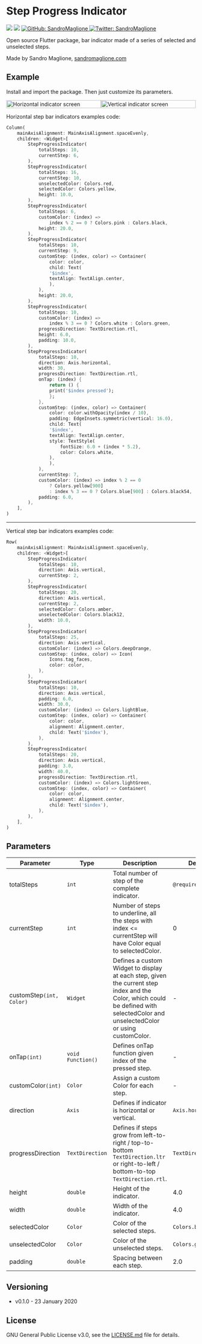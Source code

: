 # Step Progress Indicator
<p>
  <img src="https://img.shields.io/badge/version-0.1.0%2B1-blue.svg" />
  <img src="https://img.shields.io/badge/flutter-v1.12.13%2Bhotfix.5-blue.svg" />
  <a href="https://github.com/SandroMaglione">
    <img alt="GitHub: SandroMaglione" src="https://img.shields.io/github/followers/SandroMaglione?label=Follow&style=social" target="_blank" />
  </a>
  <a href="https://twitter.com/SandroMaglione">
    <img alt="Twitter: SandroMaglione" src="https://img.shields.io/twitter/follow/SandroMaglione.svg?style=social" target="_blank" />
  </a>
</p>

Open source Flutter package, bar indicator made of a series of selected and unselected steps.

Made by Sandro Maglione, [sandromaglione.com](https://www.sandromaglione.com)

## Example
Install and import the package. Then just customize its parameters.

<div style="display:flex; flex-direction: row;">
    <img style="width: 100%;" alt="Horizontal indicator screen" src="https://raw.githubusercontent.com/SandroMaglione/step-progress-indicator/master/doc/screenshots/screen1.png" target="_blank" />
    <img style="width: 100%;" alt="Vertical indicator screen" src="https://raw.githubusercontent.com/SandroMaglione/step-progress-indicator/master/doc/screenshots/screen2.png" target="_blank" />
</div>

Horizontal step bar indicators examples code:
```dart
Column(
    mainAxisAlignment: MainAxisAlignment.spaceEvenly,
    children: <Widget>[
        StepProgressIndicator(
            totalSteps: 10,
            currentStep: 6,
        ),
        StepProgressIndicator(
            totalSteps: 16,
            currentStep: 10,
            unselectedColor: Colors.red,
            selectedColor: Colors.yellow,
            height: 10.0,
        ),
        StepProgressIndicator(
            totalSteps: 6,
            customColor: (index) =>
                index % 2 == 0 ? Colors.pink : Colors.black,
            height: 20.0,
        ),
        StepProgressIndicator(
            totalSteps: 10,
            currentStep: 9,
            customStep: (index, color) => Container(
                color: color,
                child: Text(
                '$index',
                textAlign: TextAlign.center,
                ),
            ),
            height: 20.0,
        ),
        StepProgressIndicator(
            totalSteps: 10,
            customColor: (index) =>
                index % 3 == 0 ? Colors.white : Colors.green,
            progressDirection: TextDirection.rtl,
            height: 6.0,
            padding: 10.0,
        ),
        StepProgressIndicator(
            totalSteps: 10,
            direction: Axis.horizontal,
            width: 30,
            progressDirection: TextDirection.rtl,
            onTap: (index) {
                return () {
                print('$index pressed');
                };
            },
            customStep: (index, color) => Container(
                color: color.withOpacity(index / 10),
                padding: EdgeInsets.symmetric(vertical: 16.0),
                child: Text(
                '$index',
                textAlign: TextAlign.center,
                style: TextStyle(
                    fontSize: 6.0 + (index * 5.2),
                    color: Colors.white,
                ),
                ),
            ),
            currentStep: 7,
            customColor: (index) => index % 2 == 0
                ? Colors.yellow[900]
                : index % 3 == 0 ? Colors.blue[900] : Colors.black54,
            padding: 6.0,
        ),
    ],
)
```

___

Vertical step bar indicators examples code:
```dart
Row(
    mainAxisAlignment: MainAxisAlignment.spaceEvenly,
    children: <Widget>[
        StepProgressIndicator(
            totalSteps: 10,
            direction: Axis.vertical,
            currentStep: 2,
        ),
        StepProgressIndicator(
            totalSteps: 20,
            direction: Axis.vertical,
            currentStep: 2,
            selectedColor: Colors.amber,
            unselectedColor: Colors.black12,
            width: 10.0,
        ),
        StepProgressIndicator(
            totalSteps: 25,
            direction: Axis.vertical,
            customColor: (index) => Colors.deepOrange,
            customStep: (index, color) => Icon(
                Icons.tag_faces,
                color: color,
            ),
        ),
        StepProgressIndicator(
            totalSteps: 10,
            direction: Axis.vertical,
            padding: 6.0,
            width: 30.0,
            customColor: (index) => Colors.lightBlue,
            customStep: (index, color) => Container(
                color: color,
                alignment: Alignment.center,
                child: Text('$index'),
            ),
        ),
        StepProgressIndicator(
            totalSteps: 20,
            direction: Axis.vertical,
            padding: 3.0,
            width: 40.0,
            progressDirection: TextDirection.rtl,
            customColor: (index) => Colors.lightGreen,
            customStep: (index, color) => Container(
                color: color,
                alignment: Alignment.center,
                child: Text('$index'),
            ),
        ),
    ],
)
``` 


## Parameters

| Parameter       	| Type | Description | Default |
|-------------------|------|-------------|---------|
| totalSteps    | `int` | Total number of step of the complete indicator. | `@required` |
| currentStep 	| `int` | Number of steps to underline, all the steps with index <= currentStep will have Color equal to selectedColor. | 0 |
| customStep`(int, Color)` | `Widget` | Defines a custom Widget to display at each step, given the current step index and the Color, which could be defined with selectedColor and unselectedColor or using customColor. | - |
| onTap`(int)`         	| `void Function()` | Defines onTap function given index of the pressed step. | - |
| customColor`(int)`         	| `Color` | Assign a custom Color for each step. | - |
| direction         	| `Axis` | Defines if indicator is horizontal or vertical. | `Axis.horizontal` |
| progressDirection         	| `TextDirection` | Defines if steps grow from left-to-right / top-to-bottom `TextDirection.ltr` or right-to-left / bottom-to-top `TextDirection.rtl`. | `TextDirection.ltr` |
| height         	| `double` | Height of the indicator. | 4.0 |
| width         	| `double` | Width of the indicator. | 4.0 |
| selectedColor         	| `Color` | Color of the selected steps. | `Colors.blue` |
| unselectedColor         	| `Color` | Color of the unselected steps. | `Colors.grey` |
| padding         	| `double` | Spacing between each step. | 2.0 |

## Versioning
- v0.1.0 - 23 January 2020

## License
GNU General Public License v3.0, see the [LICENSE.md](https://github.com/SandroMaglione/k-means-visualization/blob/master/LICENSE) file for details.